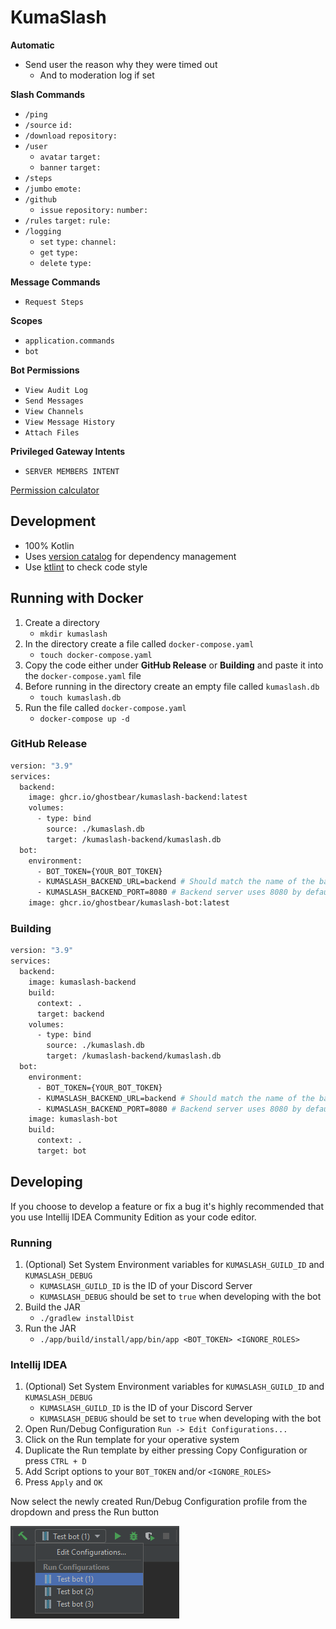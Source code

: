 # KumaSlash

**Automatic**
- Send user the reason why they were timed out
  - And to moderation log if set

**Slash Commands**
- `/ping`
- `/source` `id:`
- `/download` `repository:`
- `/user`
  - `avatar` `target:`
  - `banner` `target:`
- `/steps`
- `/jumbo` `emote:`
- `/github`
  - `issue` `repository:` `number:`
- `/rules` `target:` `rule:`
- `/logging`
  - `set` `type:` `channel:`
  - `get` `type:`
  - `delete` `type:`

**Message Commands**
- `Request Steps`

**Scopes**
- `application.commands`
- `bot`

**Bot Permissions**
- `View Audit Log`
- `Send Messages`
- `View Channels`
- `View Message History`
- `Attach Files`

**Privileged Gateway Intents**
- `SERVER MEMBERS INTENT`

[Permission calculator](https://discordapi.com/permissions.html#101376)

## Development
- 100% Kotlin
- Uses [version catalog](https://docs.gradle.org/current/userguide/platforms.html) for dependency management
- Use [ktlint](https://github.com/pinterest/ktlint) to check code style

## Running with Docker

1. Create a directory 
   - `mkdir kumaslash`
2. In the directory create a file called `docker-compose.yaml`
   - `touch docker-compose.yaml`
3. Copy the code either under **GitHub Release** or **Building** and paste it into the `docker-compose.yaml` file
4. Before running in the directory create an empty file called `kumaslash.db`
    - `touch kumaslash.db`
5. Run the file called `docker-compose.yaml`
   - `docker-compose up -d`

### GitHub Release
```dockerfile
version: "3.9"
services:
  backend:
    image: ghcr.io/ghostbear/kumaslash-backend:latest
    volumes:
      - type: bind
        source: ./kumaslash.db
        target: /kumaslash-backend/kumaslash.db
  bot:
    environment:
      - BOT_TOKEN={YOUR_BOT_TOKEN}
      - KUMASLASH_BACKEND_URL=backend # Should match the name of the backend service
      - KUMASLASH_BACKEND_PORT=8080 # Backend server uses 8080 by default
    image: ghcr.io/ghostbear/kumaslash-bot:latest
```

### Building
```dockerfile
version: "3.9"
services:
  backend:
    image: kumaslash-backend
    build:
      context: .
      target: backend
    volumes:
      - type: bind
        source: ./kumaslash.db
        target: /kumaslash-backend/kumaslash.db
  bot:
    environment:
      - BOT_TOKEN={YOUR_BOT_TOKEN}
      - KUMASLASH_BACKEND_URL=backend # Should match the name of the backend service
      - KUMASLASH_BACKEND_PORT=8080 # Backend server uses 8080 by default
    image: kumaslash-bot
    build:
      context: .
      target: bot
```

## Developing

If you choose to develop a feature or fix a bug it's highly recommended that you use Intellij IDEA Community Edition as your code editor. 

### Running

1. (Optional) Set System Environment variables for `KUMASLASH_GUILD_ID` and `KUMASLASH_DEBUG`
   - `KUMASLASH_GUILD_ID` is the ID of your Discord Server
   - `KUMASLASH_DEBUG` should be set to `true` when developing with the bot
2. Build the JAR 
   - `./gradlew installDist`
3. Run the JAR
   - `./app/build/install/app/bin/app <BOT_TOKEN> <IGNORE_ROLES>`

### Intellij IDEA

1. (Optional) Set System Environment variables for `KUMASLASH_GUILD_ID` and `KUMASLASH_DEBUG`
    - `KUMASLASH_GUILD_ID` is the ID of your Discord Server
    - `KUMASLASH_DEBUG` should be set to `true` when developing with the bot
2. Open Run/Debug Configuration `Run -> Edit Configurations...`
3. Click on the Run template for your operative system
4. Duplicate the Run template by either pressing Copy Configuration or press `CTRL + D`
5. Add Script options to your `BOT_TOKEN` and/or `<IGNORE_ROLES>`
6. Press `Apply` and `OK`

Now select the newly created Run/Debug Configuration profile from the dropdown and press the Run button

![img.png](.github/assets/run_profiles.png)